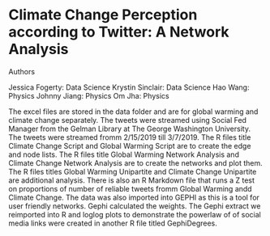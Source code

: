 # Climate Change Perception according to Twitter: A Network Analysis

Authors

Jessica Fogerty: Data Science
Krystin Sinclair: Data Science
Hao Wang: Physics
Johnny Jiang: Physics
Om Jha: Physics

 The excel files are stored in the data folder and are for global warming and climate change separately. The tweets were streamed using Social Fed Manager from the Gelman Library at The George Washington University. The tweets were streamed fromm 2/15/2019 till 3/7/2019. 
 The R files title Climate Change Script and Global Warming Script are to create the edge and node lists. The R files title Global Warming Network Analysis and Climate Change Network Analysis are to create the networks and plot them. The R files titles Global Warming Unipartite and Climate Change Unipartite are additional analysis. There is also an R Markdown file that runs a Z test on proportions of number of reliable tweets fromm Global Warming andd Climate Change. The data was also imported into GEPHI as this is a tool for user friendly networks. Gephi calculated the weights. The Gephi extract we reimported into R and loglog plots to demonstrate the powerlaw of of social media links were created in another R file titled GephiDegrees. 
 
 
